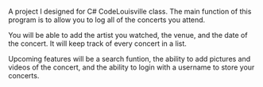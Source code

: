 A project I designed for C# CodeLouisville class. The main function of this program is to allow you to log all of the concerts you attend. 

You will be able to add the artist you watched, the venue, and the date of the concert. It will keep track of every concert in a list.

Upcoming features will be a search funtion, the ability to add pictures and videos of the concert, and the ability to login with a username to store your concerts.
